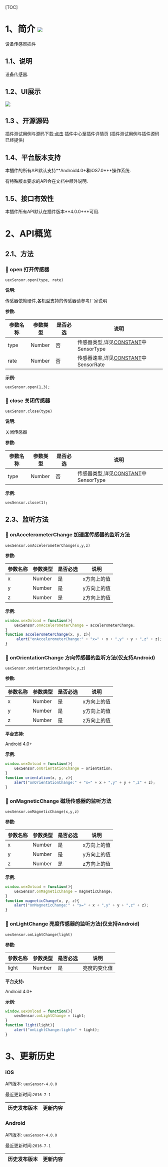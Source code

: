 [TOC]
# 1、简介 [![](http://appcan-download.oss-cn-beijing.aliyuncs.com/%E5%85%AC%E6%B5%8B%2Fgf.png)]()
设备传感器插件
## 1.1、说明
设备传感器.
## 1.2、UI展示
 ![](http://newdocx.appcan.cn/docximg/124447l2015i6u16n.png)
## 1.3 、开源源码
插件测试用例与源码下载:[点击](http://plugin.appcan.cn/details.html?id=185_index) 插件中心至插件详情页 (插件测试用例与插件源码已经提供)
## 1.4、平台版本支持

本插件的所有API默认支持**Android4.0+**和**iOS7.0+**操作系统.

有特殊版本要求的API会在文档中额外说明.

## 1.5、接口有效性

本插件所有API默认在插件版本**4.0.0+**可用.
# 2、API概览

## 2.1、方法

### 🍭 open 打开传感器

`uexSensor.open(type, rate)`

**说明:**

传感器依赖硬件,各机型支持的传感器请参考厂家说明

**参数:**

| 参数名称 | 参数类型   | 是否必选 | 说明                                       |
| ---- | ------ | ---- | ---------------------------------------- |
| type | Number | 否    | 传感器类型,详见[CONSTANT](http://newdocx.appcan.cn/newdocx/docx?type=978_975#Sensor "CONSTANT")中SensorType |
| rate | Number | 否    | 传感器速率,详见[CONSTANT](http://newdocx.appcan.cn/newdocx/docx?type=978_975#Sensor "CONSTANT")中SensorRate |


**示例:**

```
uexSensor.open(1,3);
```

### 🍭 close 关闭传感器

`uexSensor.close(type)`

**说明:**

关闭传感器

**参数:**

| 参数名称 | 参数类型   | 是否必选 | 说明                                       |
| ---- | ------ | ---- | ---------------------------------------- |
| type | Number | 否    | 传感器类型,详见[CONSTANT](http://newdocx.appcan.cn/newdocx/docx?type=978_975#Sensor "CONSTANT")中SensorType |


**示例:**

```
uexSensor.close(1);
```

## 2.3、监听方法

### 🍭 onAccelerometerChange 加速度传感器的监听方法

`uexSensor.onAccelerometerChange(x,y,z)`


**参数:**

| 参数名称 | 参数类型   | 是否必选 | 说明     |
| ---- | ------ | ---- | ------ |
| x    | Number | 是    | x方向上的值 |
| y    | Number | 是    | y方向上的值 |
| z    | Number | 是    | z方向上的值 |



**示例:**

```javascript
window.uexOnload = function(){
	uexSensor.onAccelerometerChange = accelerometerChange;
}
function accelerometerChange(x, y, z){
     alert("onAccelerometerChange:" + "x=" + x + ",y" + y + ",z" + z);
}
```

### 🍭  onOrientationChange 方向传感器的监听方法(仅支持Android)

`uexSensor.onOrientationChange(x,y,z)`

**参数:**

| 参数名称 | 参数类型   | 是否必选 | 说明     |
| ---- | ------ | ---- | ------ |
| x    | Number | 是    | x方向上的值 |
| y    | Number | 是    | y方向上的值 |
| z    | Number | 是    | z方向上的值 |

**平台支持:**

Android 4.0+

**示例:**

```javascript
window.uexOnload = function(){
	uexSensor.onOrientationChange = orientation;
}
function orientation(x, y, z){
	alert("onOrientationChange:" + "x=" + x + ",y" + y + ",z" + z);
}
```

### 🍭 onMagneticChange 磁场传感器的监听方法

`uexSensor.onMagneticChange(x,y,z)`

**参数:**

| 参数名称 | 参数类型   | 是否必选 | 说明     |
| ---- | ------ | ---- | ------ |
| x    | Number | 是    | x方向上的值 |
| y    | Number | 是    | y方向上的值 |
| z    | Number | 是    | z方向上的值 |


**示例:**

```javascript
window.uexOnload = function(){
	uexSensor.onMagneticChange = magneticChange;
}
function magneticChange(x, y, z){
    alert("onMagneticChange:" + "x=" + x + ",y" + y + ",z" + z);
}
```

### 🍭 onLightChange 亮度传感器的监听方法(仅支持Android)

`uexSensor.onLightChange(light)`

**参数:**

| 参数名称  | 参数类型   | 是否必选 | 说明     |
| ----- | ------ | ---- | ------ |
| light | Number | 是    | 亮度的变化值 |

**平台支持:**

Android 4.0+

**示例:**

```javascript
window.uexOnload = function(){
	uexSensor.onLightChange = light;
}
function light(light){
    alert("onLightChange:light=" + light);
}
```

# 3、更新历史

### iOS

API版本: `uexSensor-4.0.0`

最近更新时间:`2016-7-1`

| 历史发布版本 | 更新内容 |
| ----- | ----- |

### Android

API版本: `uexSensor-4.0.0`

最近更新时间:`2016-7-1`

| 历史发布版本 | 更新内容 |
| ----- | ----- |
